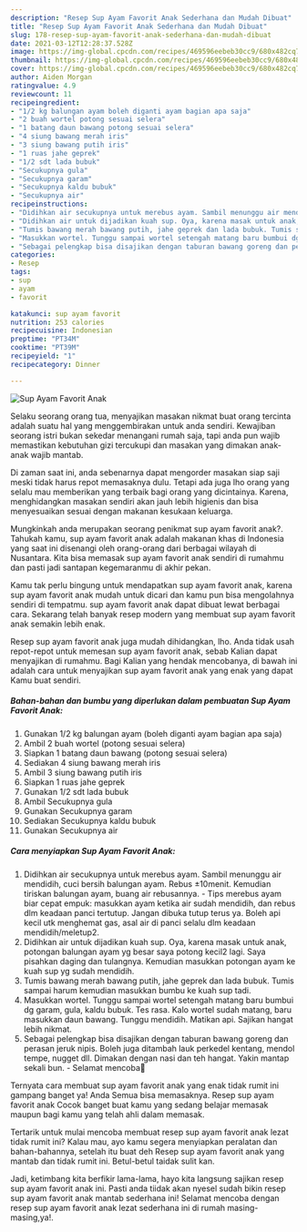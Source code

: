```yaml
---
description: "Resep Sup Ayam Favorit Anak Sederhana dan Mudah Dibuat"
title: "Resep Sup Ayam Favorit Anak Sederhana dan Mudah Dibuat"
slug: 178-resep-sup-ayam-favorit-anak-sederhana-dan-mudah-dibuat
date: 2021-03-12T12:28:37.528Z
image: https://img-global.cpcdn.com/recipes/469596eebeb30cc9/680x482cq70/sup-ayam-favorit-anak-foto-resep-utama.jpg
thumbnail: https://img-global.cpcdn.com/recipes/469596eebeb30cc9/680x482cq70/sup-ayam-favorit-anak-foto-resep-utama.jpg
cover: https://img-global.cpcdn.com/recipes/469596eebeb30cc9/680x482cq70/sup-ayam-favorit-anak-foto-resep-utama.jpg
author: Aiden Morgan
ratingvalue: 4.9
reviewcount: 11
recipeingredient:
- "1/2 kg balungan ayam boleh diganti ayam bagian apa saja"
- "2 buah wortel potong sesuai selera"
- "1 batang daun bawang potong sesuai selera"
- "4 siung bawang merah iris"
- "3 siung bawang putih iris"
- "1 ruas jahe geprek"
- "1/2 sdt lada bubuk"
- "Secukupnya gula"
- "Secukupnya garam"
- "Secukupnya kaldu bubuk"
- "Secukupnya air"
recipeinstructions:
- "Didihkan air secukupnya untuk merebus ayam. Sambil menunggu air mendidih, cuci bersih balungan ayam. Rebus ±10menit. Kemudian tiriskan balungan ayam, buang air rebusannya.  Tips merebus ayam biar cepat empuk: masukkan ayam ketika air sudah mendidih, dan rebus dlm keadaan panci tertutup. Jangan dibuka tutup terus ya. Boleh api kecil utk menghemat gas, asal air di panci selalu dlm keadaan mendidih/meletup2."
- "Didihkan air untuk dijadikan kuah sup. Oya, karena masak untuk anak, potongan balungan ayam yg besar saya potong kecil2 lagi. Saya pisahkan daging dan tulangnya. Kemudian masukkan potongan ayam ke kuah sup yg sudah mendidih."
- "Tumis bawang merah bawang putih, jahe geprek dan lada bubuk. Tumis sampai harum kemudian masukkan bumbu ke kuah sup tadi."
- "Masukkan wortel. Tunggu sampai wortel setengah matang baru bumbui dg garam, gula, kaldu bubuk. Tes rasa. Kalo wortel sudah matang, baru masukkan daun bawang. Tunggu mendidih. Matikan api. Sajikan hangat lebih nikmat."
- "Sebagai pelengkap bisa disajikan dengan taburan bawang goreng dan perasan jeruk nipis. Boleh juga ditambah lauk perkedel kentang, mendol tempe, nugget dll. Dimakan dengan nasi dan teh hangat. Yakin mantap sekali bun. Selamat mencoba🙏"
categories:
- Resep
tags:
- sup
- ayam
- favorit

katakunci: sup ayam favorit 
nutrition: 253 calories
recipecuisine: Indonesian
preptime: "PT34M"
cooktime: "PT39M"
recipeyield: "1"
recipecategory: Dinner

---
```



![Sup Ayam Favorit Anak](https://img-global.cpcdn.com/recipes/469596eebeb30cc9/680x482cq70/sup-ayam-favorit-anak-foto-resep-utama.jpg)

Selaku seorang orang tua, menyajikan masakan nikmat buat orang tercinta adalah suatu hal yang menggembirakan untuk anda sendiri. Kewajiban seorang istri bukan sekedar menangani rumah saja, tapi anda pun wajib memastikan kebutuhan gizi tercukupi dan masakan yang dimakan anak-anak wajib mantab.

Di zaman  saat ini, anda sebenarnya dapat mengorder masakan siap saji meski tidak harus repot memasaknya dulu. Tetapi ada juga lho orang yang selalu mau memberikan yang terbaik bagi orang yang dicintainya. Karena, menghidangkan masakan sendiri akan jauh lebih higienis dan bisa menyesuaikan sesuai dengan makanan kesukaan keluarga. 



Mungkinkah anda merupakan seorang penikmat sup ayam favorit anak?. Tahukah kamu, sup ayam favorit anak adalah makanan khas di Indonesia yang saat ini disenangi oleh orang-orang dari berbagai wilayah di Nusantara. Kita bisa memasak sup ayam favorit anak sendiri di rumahmu dan pasti jadi santapan kegemaranmu di akhir pekan.

Kamu tak perlu bingung untuk mendapatkan sup ayam favorit anak, karena sup ayam favorit anak mudah untuk dicari dan kamu pun bisa mengolahnya sendiri di tempatmu. sup ayam favorit anak dapat dibuat lewat berbagai cara. Sekarang telah banyak resep modern yang membuat sup ayam favorit anak semakin lebih enak.

Resep sup ayam favorit anak juga mudah dihidangkan, lho. Anda tidak usah repot-repot untuk memesan sup ayam favorit anak, sebab Kalian dapat menyajikan di rumahmu. Bagi Kalian yang hendak mencobanya, di bawah ini adalah cara untuk menyajikan sup ayam favorit anak yang enak yang dapat Kamu buat sendiri.

<!--inarticleads1-->

##### Bahan-bahan dan bumbu yang diperlukan dalam pembuatan Sup Ayam Favorit Anak:

1. Gunakan 1/2 kg balungan ayam (boleh diganti ayam bagian apa saja)
1. Ambil 2 buah wortel (potong sesuai selera)
1. Siapkan 1 batang daun bawang (potong sesuai selera)
1. Sediakan 4 siung bawang merah iris
1. Ambil 3 siung bawang putih iris
1. Siapkan 1 ruas jahe geprek
1. Gunakan 1/2 sdt lada bubuk
1. Ambil Secukupnya gula
1. Gunakan Secukupnya garam
1. Sediakan Secukupnya kaldu bubuk
1. Gunakan Secukupnya air




<!--inarticleads2-->

##### Cara menyiapkan Sup Ayam Favorit Anak:

1. Didihkan air secukupnya untuk merebus ayam. Sambil menunggu air mendidih, cuci bersih balungan ayam. Rebus ±10menit. Kemudian tiriskan balungan ayam, buang air rebusannya.  - Tips merebus ayam biar cepat empuk: masukkan ayam ketika air sudah mendidih, dan rebus dlm keadaan panci tertutup. Jangan dibuka tutup terus ya. Boleh api kecil utk menghemat gas, asal air di panci selalu dlm keadaan mendidih/meletup2.
1. Didihkan air untuk dijadikan kuah sup. Oya, karena masak untuk anak, potongan balungan ayam yg besar saya potong kecil2 lagi. Saya pisahkan daging dan tulangnya. Kemudian masukkan potongan ayam ke kuah sup yg sudah mendidih.
1. Tumis bawang merah bawang putih, jahe geprek dan lada bubuk. Tumis sampai harum kemudian masukkan bumbu ke kuah sup tadi.
1. Masukkan wortel. Tunggu sampai wortel setengah matang baru bumbui dg garam, gula, kaldu bubuk. Tes rasa. Kalo wortel sudah matang, baru masukkan daun bawang. Tunggu mendidih. Matikan api. Sajikan hangat lebih nikmat.
1. Sebagai pelengkap bisa disajikan dengan taburan bawang goreng dan perasan jeruk nipis. Boleh juga ditambah lauk perkedel kentang, mendol tempe, nugget dll. Dimakan dengan nasi dan teh hangat. Yakin mantap sekali bun. - Selamat mencoba🙏




Ternyata cara membuat sup ayam favorit anak yang enak tidak rumit ini gampang banget ya! Anda Semua bisa memasaknya. Resep sup ayam favorit anak Cocok banget buat kamu yang sedang belajar memasak maupun bagi kamu yang telah ahli dalam memasak.

Tertarik untuk mulai mencoba membuat resep sup ayam favorit anak lezat tidak rumit ini? Kalau mau, ayo kamu segera menyiapkan peralatan dan bahan-bahannya, setelah itu buat deh Resep sup ayam favorit anak yang mantab dan tidak rumit ini. Betul-betul taidak sulit kan. 

Jadi, ketimbang kita berfikir lama-lama, hayo kita langsung sajikan resep sup ayam favorit anak ini. Pasti anda tiidak akan nyesel sudah bikin resep sup ayam favorit anak mantab sederhana ini! Selamat mencoba dengan resep sup ayam favorit anak lezat sederhana ini di rumah masing-masing,ya!.


